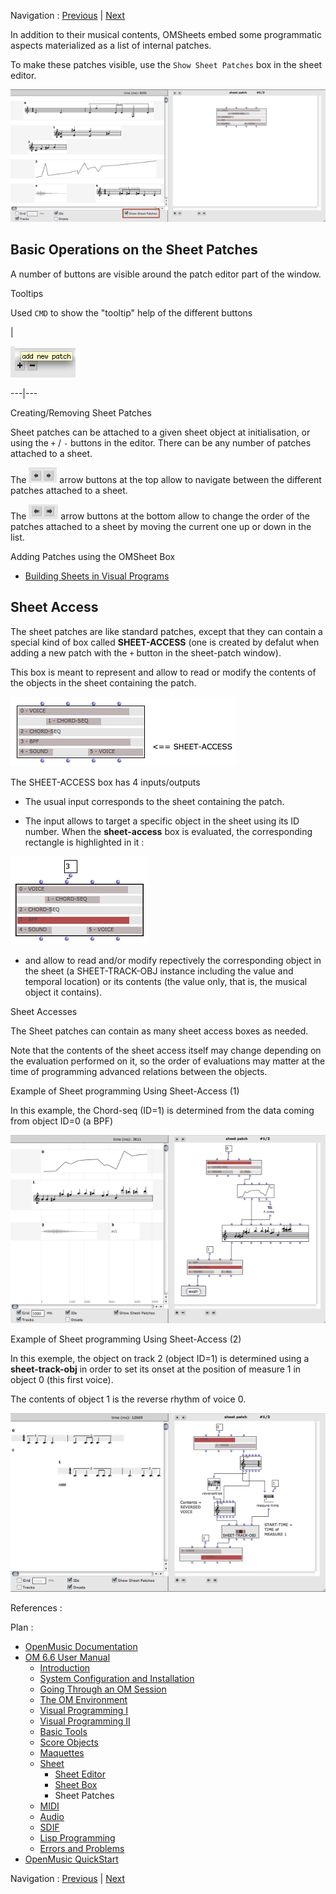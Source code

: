 
Navigation : [Previous](Sheet-Box "page précédente\(Sheet Box\)")
| [Next](MIDI "Next\(MIDI\)")


In addition to their musical contents, OMSheets embed some programmatic
aspects materialized as a list of internal patches.

To make these patches visible, use the `Show Sheet Patches` box in the sheet
editor.

[![](../res/show-sheet-patches_1.png)](../res/show-sheet-patches.png "Cliquez
pour agrandir")

## Basic Operations on the Sheet Patches

A number of buttons are visible around the patch editor part of the window.

Tooltips

Used `CMD` to show the "tooltip" help of the different buttons

|

![](../res/tooltip.png)  
  
---|---  
  
Creating/Removing Sheet Patches

Sheet patches can be attached to a given sheet object at initialisation, or
using the `+` / `-` buttons in the editor. There can be any number of patches
attached to a sheet.

The ![](../res/change_icon.png) arrow buttons at the top allow to navigate
between the different patches attached to a sheet.

The ![](../res/move_icon.png) arrow buttons at the bottom allow to change the
order of the patches attached to a sheet by moving the current one up or down
in the list.

Adding Patches using the OMSheet Box

  * [Building Sheets in Visual Programs](Sheet-Box)

## Sheet Access

The sheet patches are like standard patches, except that they can contain a
special kind of box called **SHEET-ACCESS** (one is created by defalut when
adding a new patch with the `+` button in the sheet-patch window).

This box is meant to represent and allow to read or modify the contents of the
objects in the sheet containing the patch.

![](../res/sheet-access-box.png)

The SHEET-ACCESS box has 4 inputs/outputs

  * The usual <self> input corresponds to the sheet containing the patch.

  * The <object-ID> input allows to target a specific object in the sheet using its ID number. When the **sheet-access** box is evaluated, the corresponding rectangle is highlighted in it :

![](../res/access-select.png)

  * <object-access> and <object-contents> allow to read and/or modify repectively the corresponding object in the sheet (a SHEET-TRACK-OBJ instance including the value and temporal location) or its contents (the value only, that is, the musical object it contains).

Sheet Accesses

The Sheet patches can contain as many sheet access boxes as needed.

Note that the contents of the sheet access itself may change depending on the
evaluation performed on it, so the order of evaluations may matter at the time
of programming advanced relations between the objects.

Example of Sheet programming Using Sheet-Access (1)

In this example, the Chord-seq (ID=1) is determined from the data coming from
object ID=0 (a BPF)

[![](../res/sheet-ex-1_1.png)](../res/sheet-ex-1.png "Cliquez pour agrandir")

Example of Sheet programming Using Sheet-Access (2)

In this exemple, the object on track 2 (object ID=1) is determined using a
**sheet-track-obj** in order to set its onset at the position of measure 1 in
object 0 (this first voice).

The contents of object 1 is the reverse rhythm of voice 0.

[![](../res/sheet-ex-2_1.png)](../res/sheet-ex-2.png "Cliquez pour agrandir")

References :

Plan :

  * [OpenMusic Documentation](OM-Documentation)
  * [OM 6.6 User Manual](OM-User-Manual)
    * [Introduction](00-Sommaire)
    * [System Configuration and Installation](Installation)
    * [Going Through an OM Session](Goingthrough)
    * [The OM Environment](Environment)
    * [Visual Programming I](BasicVisualProgramming)
    * [Visual Programming II](AdvancedVisualProgramming)
    * [Basic Tools](BasicObjects)
    * [Score Objects](ScoreObjects)
    * [Maquettes](Maquettes)
    * [Sheet](Sheet)
      * [Sheet Editor](Sheet-Editor)
      * [Sheet Box](Sheet-Box)
      * Sheet Patches
    * [MIDI](MIDI)
    * [Audio](Audio)
    * [SDIF](SDIF)
    * [Lisp Programming](Lisp)
    * [Errors and Problems](errors)
  * [OpenMusic QuickStart](QuickStart-Chapters)

Navigation : [Previous](Sheet-Box "page précédente\(Sheet Box\)")
| [Next](MIDI "Next\(MIDI\)")

